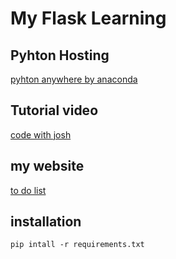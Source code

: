 # My Flask Learning

## Pyhton Hosting

[pyhton anywhere by anaconda](https://www.pythonanywhere.com/user/micinlezatoz/webapps/#tab_id_micinlezatoz_pythonanywhere_com)

## Tutorial video

[code with josh](https://www.youtube.com/watch?v=Fr2MxT9M0V4)

## my website

[to do list](http://micinlezatoz.pythonanywhere.com)

## installation

```cli
pip intall -r requirements.txt
```
